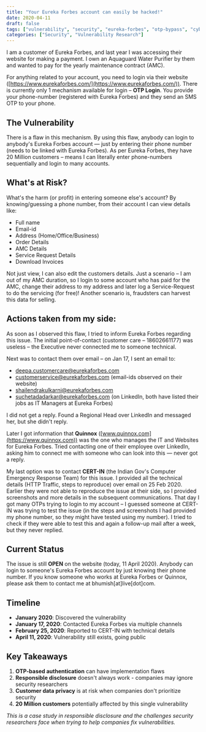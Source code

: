 ```yaml
---
title: "Your Eureka Forbes account can easily be hacked!"
date: 2020-04-11
draft: false
tags: ["vulnerability", "security", "eureka-forbes", "otp-bypass", "cybersecurity", "responsible-disclosure"]
categories: ["Security", "Vulnerability Research"]
---
```


I am a customer of Eureka Forbes, and last year I was accessing their website for making a payment. I own an Aquaguard Water Purifier by them and wanted to pay for the yearly maintenance contract (AMC).

For anything related to your account, you need to login via their website ([https://www.eurekaforbes.com/](https://www.eurekaforbes.com/)). There is currently only 1 mechanism available for login – **OTP Login**. You provide your phone-number (registered with Eureka Forbes) and they send an SMS OTP to your phone.

## The Vulnerability

There is a flaw in this mechanism. By using this flaw, anybody can login to anybody's Eureka Forbes account — just by entering their phone number (needs to be linked with Eureka Forbes). As per Eureka Forbes, they have 20 Million customers – means I can literally enter phone-numbers sequentially and login to many accounts.

## What's at Risk?

What's the harm (or profit) in entering someone else's account? By knowing/guessing a phone number, from their account I can view details like:

- Full name
- Email-id
- Address (Home/Office/Business)
- Order Details
- AMC Details
- Service Request Details
- Download Invoices

Not just view, I can also edit the customers details. Just a scenario – I am out of my AMC duration, so I login to some account who has paid for the AMC, change their address to my address and later log a Service-Request to do the servicing (for free)! Another scenario is, fraudsters can harvest this data for selling.

## Actions taken from my side:

As soon as I observed this flaw, I tried to inform Eureka Forbes regarding this issue. The initial point-of-contact (customer care – 18602661177) was useless – the Executive never connected me to someone technical. 

Next was to contact them over email – on Jan 17, I sent an email to:
- deepa.customercare@eurekaforbes.com
- customerservice@eurekaforbes.com (email-ids observed on their website)
- shailendrakulkarni@eurekaforbes.com
- suchetadadarkar@eurekaforbes.com (on LinkedIn, both have listed their jobs as IT Managers at Eureka Forbes)

I did not get a reply. Found a Regional Head over LinkedIn and messaged her, but she didn't reply.

Later I got information that **Quinnox** ([www.quinnox.com](https://www.quinnox.com)) was the one who manages the IT and Websites for Eureka Forbes. Tried contacting one of their employee over LinkedIn, asking him to connect me with someone who can look into this — never got a reply.

My last option was to contact **CERT-IN** (the Indian Gov's Computer Emergency Response Team) for this issue. I provided all the technical details (HTTP Traffic, steps to reproduce) over email on 25 Feb 2020. Earlier they were not able to reproduce the issue at their side, so I provided screenshots and more details in the subsequent communications. That day I got many OTPs trying to login to my account – I guessed someone at CERT-IN was trying to test the issue (in the steps and screenshots I had provided my phone number, so they might have tested using my number). I tried to check if they were able to test this and again a follow-up mail after a week, but they never replied.

## Current Status

The issue is still **OPEN** on the website (today, 11 April 2020). Anybody can login to someone's Eureka Forbes account by just knowing their phone number. If you know someone who works at Eureka Forbes or Quinnox, please ask them to contact me at bhumish[at]live[dot]com.

## Timeline

- **January 2020**: Discovered the vulnerability
- **January 17, 2020**: Contacted Eureka Forbes via multiple channels
- **February 25, 2020**: Reported to CERT-IN with technical details
- **April 11, 2020**: Vulnerability still exists, going public

## Key Takeaways

1. **OTP-based authentication** can have implementation flaws
2. **Responsible disclosure** doesn't always work - companies may ignore security researchers
3. **Customer data privacy** is at risk when companies don't prioritize security
4. **20 Million customers** potentially affected by this single vulnerability

*This is a case study in responsible disclosure and the challenges security researchers face when trying to help companies fix vulnerabilities.*
